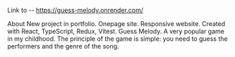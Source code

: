 Link to  --   https://guess-melody.onrender.com/

About
New project in portfolio. Onepage site. Responsive website. Created with React, TypeScript, Redux, Vitest. Guess Melody. A very popular game in my childhood. The principle of the game is simple: you need to guess the performers and the genre of the song.
